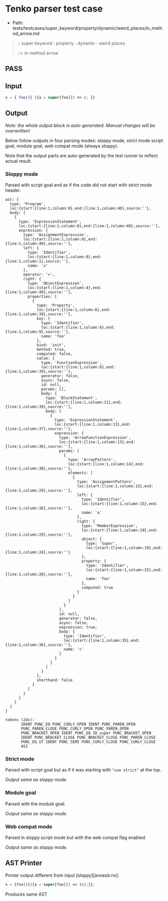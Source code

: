 # Tenko parser test case

- Path: tests/testcases/super_keyword/property/dynamic/weird_places/in_method_arrow.md

> :: super keyword : property : dynamic : weird places
>
> ::> in method arrow
## PASS

## Input

`````js
x = { foo(){ ([a = super[foo]]) => c; }}
`````

## Output

_Note: the whole output block is auto-generated. Manual changes will be overwritten!_

Below follow outputs in four parsing modes: sloppy mode, strict mode script goal, module goal, web compat mode (always sloppy).

Note that the output parts are auto-generated by the test runner to reflect actual result.

### Sloppy mode

Parsed with script goal and as if the code did not start with strict mode header.

`````
ast: {
  type: 'Program',
  loc:{start:{line:1,column:0},end:{line:1,column:40},source:''},
  body: [
    {
      type: 'ExpressionStatement',
      loc:{start:{line:1,column:0},end:{line:1,column:40},source:''},
      expression: {
        type: 'AssignmentExpression',
        loc:{start:{line:1,column:0},end:{line:1,column:40},source:''},
        left: {
          type: 'Identifier',
          loc:{start:{line:1,column:0},end:{line:1,column:1},source:''},
          name: 'x'
        },
        operator: '=',
        right: {
          type: 'ObjectExpression',
          loc:{start:{line:1,column:4},end:{line:1,column:40},source:''},
          properties: [
            {
              type: 'Property',
              loc:{start:{line:1,column:6},end:{line:1,column:39},source:''},
              key: {
                type: 'Identifier',
                loc:{start:{line:1,column:6},end:{line:1,column:9},source:''},
                name: 'foo'
              },
              kind: 'init',
              method: true,
              computed: false,
              value: {
                type: 'FunctionExpression',
                loc:{start:{line:1,column:6},end:{line:1,column:39},source:''},
                generator: false,
                async: false,
                id: null,
                params: [],
                body: {
                  type: 'BlockStatement',
                  loc:{start:{line:1,column:11},end:{line:1,column:39},source:''},
                  body: [
                    {
                      type: 'ExpressionStatement',
                      loc:{start:{line:1,column:13},end:{line:1,column:37},source:''},
                      expression: {
                        type: 'ArrowFunctionExpression',
                        loc:{start:{line:1,column:13},end:{line:1,column:36},source:''},
                        params: [
                          {
                            type: 'ArrayPattern',
                            loc:{start:{line:1,column:14},end:{line:1,column:30},source:''},
                            elements: [
                              {
                                type: 'AssignmentPattern',
                                loc:{start:{line:1,column:15},end:{line:1,column:29},source:''},
                                left: {
                                  type: 'Identifier',
                                  loc:{start:{line:1,column:15},end:{line:1,column:16},source:''},
                                  name: 'a'
                                },
                                right: {
                                  type: 'MemberExpression',
                                  loc:{start:{line:1,column:19},end:{line:1,column:29},source:''},
                                  object: {
                                    type: 'Super',
                                    loc:{start:{line:1,column:19},end:{line:1,column:24},source:''}
                                  },
                                  property: {
                                    type: 'Identifier',
                                    loc:{start:{line:1,column:25},end:{line:1,column:28},source:''},
                                    name: 'foo'
                                  },
                                  computed: true
                                }
                              }
                            ]
                          }
                        ],
                        id: null,
                        generator: false,
                        async: false,
                        expression: true,
                        body: {
                          type: 'Identifier',
                          loc:{start:{line:1,column:35},end:{line:1,column:36},source:''},
                          name: 'c'
                        }
                      }
                    }
                  ]
                }
              },
              shorthand: false
            }
          ]
        }
      }
    }
  ]
}

tokens (24x):
       IDENT PUNC_EQ PUNC_CURLY_OPEN IDENT PUNC_PAREN_OPEN
       PUNC_PAREN_CLOSE PUNC_CURLY_OPEN PUNC_PAREN_OPEN
       PUNC_BRACKET_OPEN IDENT PUNC_EQ ID_super PUNC_BRACKET_OPEN
       IDENT PUNC_BRACKET_CLOSE PUNC_BRACKET_CLOSE PUNC_PAREN_CLOSE
       PUNC_EQ_GT IDENT PUNC_SEMI PUNC_CURLY_CLOSE PUNC_CURLY_CLOSE
       ASI
`````

### Strict mode

Parsed with script goal but as if it was starting with `"use strict"` at the top.

_Output same as sloppy mode._

### Module goal

Parsed with the module goal.

_Output same as sloppy mode._

### Web compat mode

Parsed in sloppy script mode but with the web compat flag enabled.

_Output same as sloppy mode._

## AST Printer

Printer output different from input [sloppy][annexb:no]:

````js
x = {foo(){([a = super[foo]]) => (c);}};
````

Produces same AST

